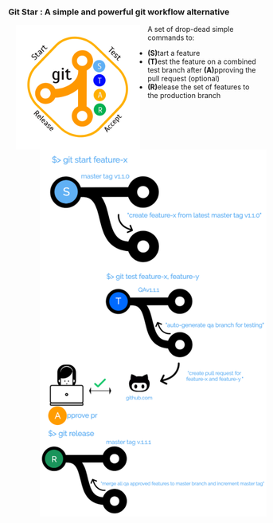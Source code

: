 
<h3>Git Star : A simple and powerful git workflow alternative</h3>
<img src="logo.png" width="250" style="padding: 0 15px; float: left;">


A set of drop-dead simple commands to:
<ul>
	<li><ul><b>(S)</b>tart a feature 
		<li type="none"><img src="git-start.png" zwidth="450" style="padding: 0 15px; float: left;"></ul>
	<li><ul><b>(T)</b>est the feature on a combined test branch after <b>(A)</b>pproving the pull request (optional)
		<li type="none"><img src="git-test.png" zwidth="450" style="padding: 0 15px; float: left;"></ul>
	<li><ul><b>(R)</b>elease the set of features to the production branch
		<li type="none"><img src="git-release.png" zwidth="75%" style="padding: 0 15px; float: left;"></ul>	
</ul>
